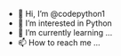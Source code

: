 - 👋 Hi, I’m @codepython1
- 👀 I’m interested in Python
- 🌱 I’m currently learning ...
- 📫 How to reach me ...

<!---
codepython1/codepython1 is a ✨ special ✨ repository because its `README.md` (this file) appears on your GitHub profile.
You can click the Preview link to take a look at your changes.
--->
